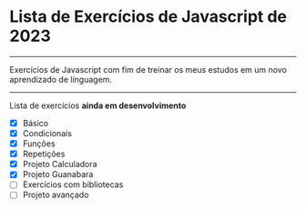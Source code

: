 # Lista de Exercícios de Javascript de 2023
---
Exercícios de Javascript com fim de treinar os meus estudos em um novo aprendizado de línguagem.

---

Lista de exercícios **ainda em desenvolvimento**

- [x] Básico
- [x] Condicionais
- [x] Funções
- [x] Repetições
- [x] Projeto Calculadora
- [x] Projeto Guanabara
- [ ] Exercícios com bibliotecas
- [ ] Projeto avançado
